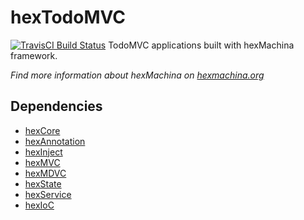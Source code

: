# hexTodoMVC

[![TravisCI Build Status](https://travis-ci.org/DoclerLabs/hexTodoMVC.svg?branch=master)](https://travis-ci.org/DoclerLabs/hexTodoMVC)
TodoMVC applications built with hexMachina framework.

*Find more information about hexMachina on [hexmachina.org](http://hexmachina.org/)*

## Dependencies

* [hexCore](https://github.com/DoclerLabs/hexCore)
* [hexAnnotation](https://github.com/DoclerLabs/hexAnnotation)
* [hexInject](https://github.com/DoclerLabs/hexInject)
* [hexMVC](https://github.com/DoclerLabs/hexMVC)
* [hexMDVC](https://github.com/DoclerLabs/hexMDVC)
* [hexState](https://github.com/DoclerLabs/hexState)
* [hexService](https://github.com/DoclerLabs/hexService)
* [hexIoC](https://github.com/DoclerLabs/hexIoC)
